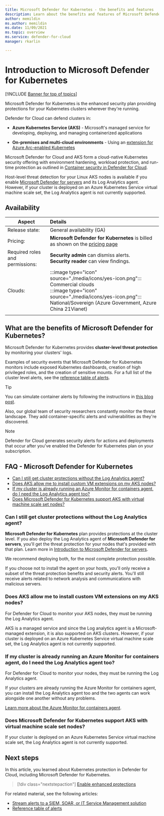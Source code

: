 ```yaml
---
title: Microsoft Defender for Kubernetes - the benefits and features
description: Learn about the benefits and features of Microsoft Defender for Kubernetes.
author: memildin
ms.author: memildin
ms.date: 11/09/2021
ms.topic: overview
ms.service: defender-for-cloud
manager: rkarlin

---
```


# Introduction to Microsoft Defender for Kubernetes

[!INCLUDE [Banner for top of topics](./includes/banner.md)]

Microsoft Defender for Kubernetes is the enhanced security plan providing protections for your Kubernetes clusters wherever they're running.

Defender for Cloud can defend clusters in:

- **Azure Kubernetes Service (AKS)** - Microsoft's managed service for developing, deploying, and managing containerized applications

- **On-premises and multi-cloud environments** - Using an [extension for Azure Arc-enabled Kubernetes](defender-for-kubernetes-azure-arc.md)

Microsoft Defender for Cloud and AKS form a cloud-native Kubernetes security offering with environment hardening, workload protection, and run-time protection as outlined in [Container security in Defender for Cloud](container-security.md).

Host-level threat detection for your Linux AKS nodes is available if you enable [Microsoft Defender for servers](defender-for-servers-introduction.md) and its Log Analytics agent. However, if your cluster is deployed on an Azure Kubernetes Service virtual machine scale set, the Log Analytics agent is not currently supported.



## Availability

|Aspect|Details|
|----|:----|
|Release state:|General availability (GA)|
|Pricing:|**Microsoft Defender for Kubernetes** is billed as shown on the [pricing page](https://azure.microsoft.com/pricing/details/security-center/)|
|Required roles and permissions:|**Security admin** can dismiss alerts.<br>**Security reader** can view findings.|
|Clouds:|:::image type="icon" source="./media/icons/yes-icon.png"::: Commercial clouds<br>:::image type="icon" source="./media/icons/yes-icon.png"::: National/Sovereign (Azure Government, Azure China 21Vianet)|
|||

## What are the benefits of Microsoft Defender for Kubernetes?

Microsoft Defender for Kubernetes provides **cluster-level threat protection** by monitoring your clusters' logs.

Examples of security events that Microsoft Defender for Kubernetes monitors include exposed Kubernetes dashboards, creation of high privileged roles, and the creation of sensitive mounts. For a full list of the cluster level alerts, see the [reference table of alerts](alerts-reference.md#alerts-k8scluster).

> [!TIP]
> You can simulate container alerts by following the instructions in [this blog post](https://techcommunity.microsoft.com/t5/azure-security-center/how-to-demonstrate-the-new-containers-features-in-azure-security/ba-p/1011270).

Also, our global team of security researchers constantly monitor the threat landscape. They add container-specific alerts and vulnerabilities as they're discovered.

>[!NOTE]
> Defender for Cloud generates security alerts for actions and deployments that occur after you've enabled the Defender for Kubernetes plan on your subscription.

## FAQ - Microsoft Defender for Kubernetes

- [Can I still get cluster protections without the Log Analytics agent?](#can-i-still-get-cluster-protections-without-the-log-analytics-agent)
- [Does AKS allow me to install custom VM extensions on my AKS nodes?](#does-aks-allow-me-to-install-custom-vm-extensions-on-my-aks-nodes)
- [If my cluster is already running an Azure Monitor for containers agent, do I need the Log Analytics agent too?](#if-my-cluster-is-already-running-an-azure-monitor-for-containers-agent-do-i-need-the-log-analytics-agent-too)
- [Does Microsoft Defender for Kubernetes support AKS with virtual machine scale set nodes?](#does-microsoft-defender-for-kubernetes-support-aks-with-virtual-machine-scale-set-nodes)

### Can I still get cluster protections without the Log Analytics agent?

**Microsoft Defender for Kubernetes** plan provides protections at the cluster level. If you also deploy the Log Analytics agent of **Microsoft Defender for servers**, you'll get the threat protection for your nodes that's provided with that plan. Learn more in [Introduction to Microsoft Defender for servers](defender-for-servers-introduction.md).

We recommend deploying both, for the most complete protection possible.

If you choose not to install the agent on your hosts, you'll only receive a subset of the threat protection benefits and security alerts. You'll still receive alerts related to network analysis and communications with malicious servers.

### Does AKS allow me to install custom VM extensions on my AKS nodes?

For Defender for Cloud to monitor your AKS nodes, they must be running the Log Analytics agent.

AKS is a managed service and since the Log analytics agent is a Microsoft-managed extension, it is also supported on AKS clusters. However, if your cluster is deployed on an Azure Kubernetes Service virtual machine scale set, the Log Analytics agent is not currently supported.

### If my cluster is already running an Azure Monitor for containers agent, do I need the Log Analytics agent too?

For Defender for Cloud to monitor your nodes, they must be running the Log Analytics agent.

If your clusters are already running the Azure Monitor for containers agent, you can install the Log Analytics agent too and the two agents can work alongside one another without any problems.

[Learn more about the Azure Monitor for containers agent](../azure-monitor/containers/container-insights-manage-agent.md).

### Does Microsoft Defender for Kubernetes support AKS with virtual machine scale set nodes?

If your cluster is deployed on an Azure Kubernetes Service virtual machine scale set, the Log Analytics agent is not currently supported.

## Next steps

In this article, you learned about Kubernetes protection in Defender for Cloud, including Microsoft Defender for Kubernetes.

> [!div class="nextstepaction"]
> [Enable enhanced protections](enable-enhanced-security.md)

For related material, see the following articles:

- [Stream alerts to a SIEM, SOAR, or IT Service Management solution](export-to-siem.md)
- [Reference table of alerts](alerts-reference.md)
